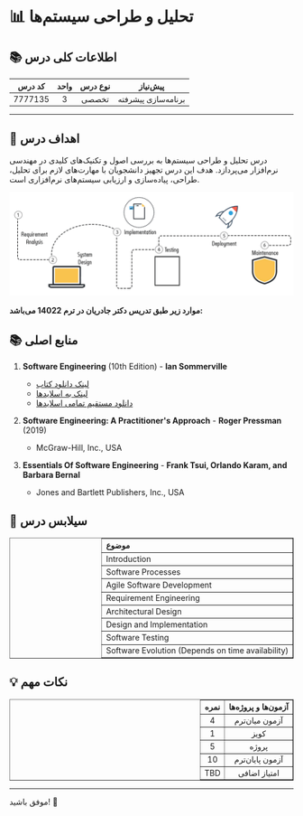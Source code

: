 # 📊 تحلیل و طراحی سیستم‌ها

## 📚 اطلاعات کلی درس
<div align="center">

| کد درس  | واحد | نوع درس | پیش‌نیاز              |
|:-------:|:----:|:--------:|:---------------------:|
| 7777135 |  3   | تخصصی    | برنامه‌سازی پیشرفته |

</div>

---

## 🎯 اهداف درس
درس تحلیل و طراحی سیستم‌ها به بررسی اصول و تکنیک‌های کلیدی در مهندسی نرم‌افزار می‌پردازد. هدف این درس تجهیز دانشجویان با مهارت‌های لازم برای تحلیل، طراحی، پیاده‌سازی و ارزیابی سیستم‌های نرم‌افزاری است. 


![gif](./تصاویر/software-gif.gif)

**موارد زیر طبق تدریس دکتر جادریان در ترم 14022 می‌باشد:**

## 📚 منابع اصلی
1. **Software Engineering** (10th Edition) - **Ian Sommerville**
   - [لینک دانلود کتاب](https://powerunit-ju.com/wp-content/uploads/2021/06/Sommerville-Software-Engineering-10ed.pdf)
   - [لینک به اسلایدها](https://software-engineering-book.com/slides/)
   - [دانلود مستقیم تمامی اسلایدها](https://www.dropbox.com/s/ptnmr7pxpyt41p2/slides.zip?dl=1)
2. **Software Engineering: A Practitioner's Approach** - **Roger Pressman** (2019)
   - McGraw-Hill, Inc., USA

3. **Essentials Of Software Engineering** - **Frank Tsui, Orlando Karam, and Barbara Bernal**
   - Jones and Bartlett Publishers, Inc., USA



## 📅 سیلابس درس
<div align="center" style="direction: rtl">
    <table border="1" style="width: 100%; border-collapse: collapse; text-align: left;">
    <thead>
        <tr>
            <th>موضوع</th>
        </tr>
    </thead>
    <tbody>
        <tr>
            <td>Introduction</td>
        </tr>
        <tr>
            <td>Software Processes</td>
        </tr>
        <tr>
            <td>Agile Software Development</td>
        </tr>
        <tr>
            <td>Requirement Engineering</td>
        </tr>
        <tr>
            <td>Architectural Design</td>
        </tr>
        <tr>
            <td>Design and Implementation</td>
        </tr>
        <tr>
            <td>Software Testing</td>
        </tr>
        <tr>
            <td>Software Evolution (Depends on time availability)</td>
        </tr>
    </tbody>
</table>
</div>


## 💡 نکات مهم
<div align="center" style="direction: rtl">
    <table border="1" style="text-align: center;">
        <thead>
            <tr>
                <th>آزمون‌ها و پروژه‌ها</th>
                <th>نمره</th>
            </tr>
        </thead>
        <tbody>
            <tr>
                <td>آزمون میان‌ترم</td>
                <td>4</td>
            </tr>
            <tr>
                <td>کویز</td>
                <td>1</td>
            </tr>
            <tr>
                <td>پروژه</td>
                <td>5</td>
            </tr>
            <tr>
                <td>آزمون پایان‌ترم</td>
                <td>10</td>
            </tr>
            <tr>
                <td>امتیاز اضافی</td>
                <td>TBD</td>
            </tr>
        </tbody>
    </table>
</div>

---

موفق باشید! 🚀
